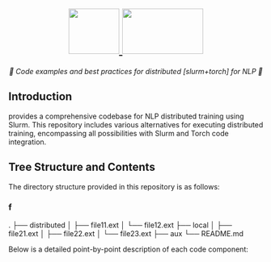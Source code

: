 <h1 align="center">
    <a href="https://slurm.schedmd.com/quickstart.html">
    <img src="https://upload.wikimedia.org/wikipedia/commons/3/3a/Slurm_logo.svg" width="100" height="90">
    </a>
    <a href="https://pytorch.org/tutorials/beginner/dist_overview.html">
    <img src="https://heidloff.net/assets/img/2023/09/python-pytorch.png" width="160" height="90">
    </a>
</h1>



<p align="center">
  <i align="center">🚀 Code examples and best practices for distributed [slurm+torch] for NLP 🚀</i>
</p>

## Introduction

provides a comprehensive codebase for NLP distributed training using Slurm. This repository includes various alternatives for executing distributed training, encompassing all possibilities with Slurm and Torch code integration.

## Tree Structure and Contents

The directory structure provided in this repository is as follows:

### f
.
├── distributed
│   ├── file11.ext
│   └── file12.ext
├── local
│   ├── file21.ext
│   ├── file22.ext
│   └── file23.ext
├── aux
└── README.md

Below is a detailed point-by-point description of each code component:
